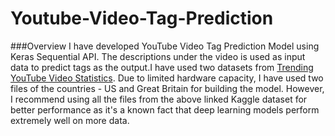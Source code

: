 # Youtube-Video-Tag-Prediction

###Overview
I have developed YouTube Video Tag Prediction Model using Keras Sequential API. The descriptions under the video is used as input data to predict tags as the output.I have used two datasets from [Trending YouTube Video Statistics](https://www.kaggle.com/datasets/datasnaek/youtube-new).
Due to limited hardware capacity, I have used two files of the countries - US and Great Britain for building the model. However, I recommend using all the files from the above linked Kaggle dataset for better performance as it's a known fact that deep learning models perform extremely well on more data.
